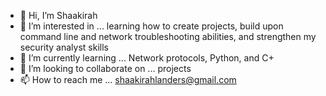 - 👋 Hi, I’m Shaakirah
- 👀 I’m interested in ... learning how to create projects, build upon command line and network troubleshooting abilities, and strengthen my security analyst skills
- 🌱 I’m currently learning ... Network protocols, Python, and C+
- 💞️ I’m looking to collaborate on ... projects
- 📫 How to reach me ... shaakirahlanders@gmail.com

<!---
ninetyfoursk/ninetyfoursk is a ✨ special ✨ repository because its `README.md` (this file) appears on your GitHub profile.
You can click the Preview link to take a look at your changes.
--->

